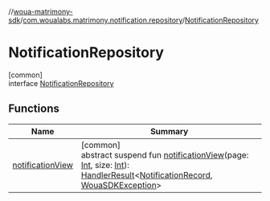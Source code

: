//[woua-matrimony-sdk](../../../index.md)/[com.woualabs.matrimony.notification.repository](../index.md)/[NotificationRepository](index.md)

# NotificationRepository

[common]\
interface [NotificationRepository](index.md)

## Functions

| Name | Summary |
|---|---|
| [notificationView](notification-view.md) | [common]<br>abstract suspend fun [notificationView](notification-view.md)(page: [Int](https://kotlinlang.org/api/latest/jvm/stdlib/kotlin/-int/index.html), size: [Int](https://kotlinlang.org/api/latest/jvm/stdlib/kotlin/-int/index.html)): [HandlerResult](../../com.woualabs.matrimony.errors/-handler-result/index.md)<[NotificationRecord](../../com.woualabs.matrimony.notification.mapper/-notification-record/index.md), [WouaSDKException](../../com.woualabs.matrimony.errors.exception/-woua-s-d-k-exception/index.md)> |
